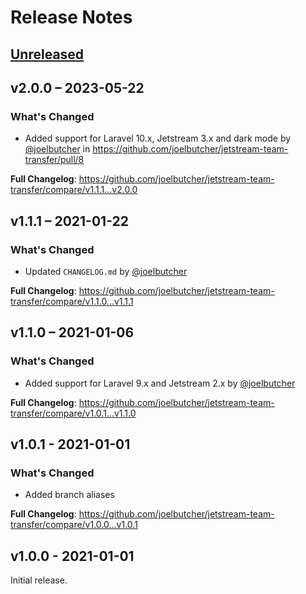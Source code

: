 # Release Notes

## [Unreleased](https://github.com/joelbutcher/jetstream-team-transfer/compare/v5.1.2...2.x)

## v2.0.0 – 2023-05-22

### What's Changed

- Added support for Laravel 10.x, Jetstream 3.x and dark mode by [@joelbutcher](https://github.com/joelbutcher) in https://github.com/joelbutcher/jetstream-team-transfer/pull/8

**Full Changelog**: https://github.com/joelbutcher/jetstream-team-transfer/compare/v1.1.1...v2.0.0

## v1.1.1 – 2021-01-22

### What's Changed

- Updated `CHANGELOG.md` by [@joelbutcher](https://github.com/joelbutcher)

**Full Changelog**: https://github.com/joelbutcher/jetstream-team-transfer/compare/v1.1.0...v1.1.1

## v1.1.0 – 2021-01-06

### What's Changed

- Added support for Laravel 9.x and Jetstream 2.x by [@joelbutcher](https://github.com/joelbutcher)

**Full Changelog**: https://github.com/joelbutcher/jetstream-team-transfer/compare/v1.0.1...v1.1.0

## v1.0.1 - 2021-01-01

### What's Changed

- Added branch aliases

**Full Changelog**: https://github.com/joelbutcher/jetstream-team-transfer/compare/v1.0.0...v1.0.1

## v1.0.0 - 2021-01-01

Initial release. 
